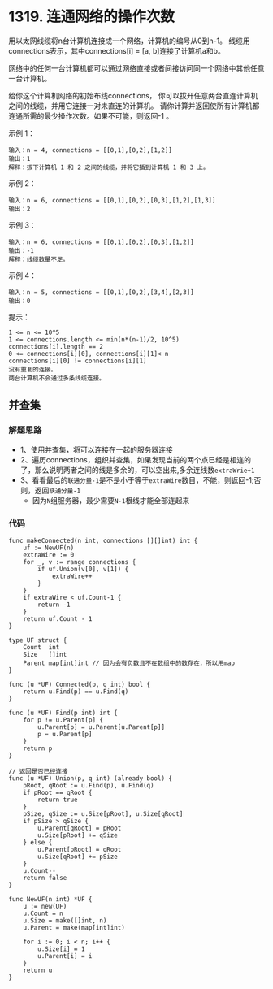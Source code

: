 # 1319. 连通网络的操作次数
用以太网线缆将n台计算机连接成一个网络，计算机的编号从0到n-1。
线缆用connections表示，其中connections[i] = [a, b]连接了计算机a和b。

网络中的任何一台计算机都可以通过网络直接或者间接访问同一个网络中其他任意一台计算机。

给你这个计算机网络的初始布线connections，
你可以拔开任意两台直连计算机之间的线缆，并用它连接一对未直连的计算机。
请你计算并返回使所有计算机都连通所需的最少操作次数。如果不可能，则返回-1 。



示例 1：
```
输入：n = 4, connections = [[0,1],[0,2],[1,2]]
输出：1
解释：拔下计算机 1 和 2 之间的线缆，并将它插到计算机 1 和 3 上。
```

示例 2：
```
输入：n = 6, connections = [[0,1],[0,2],[0,3],[1,2],[1,3]]
输出：2
```
示例 3：
```
输入：n = 6, connections = [[0,1],[0,2],[0,3],[1,2]]
输出：-1
解释：线缆数量不足。
```
示例 4：
```
输入：n = 5, connections = [[0,1],[0,2],[3,4],[2,3]]
输出：0
```

提示：
```
1 <= n <= 10^5
1 <= connections.length <= min(n*(n-1)/2, 10^5)
connections[i].length == 2
0 <= connections[i][0], connections[i][1]< n
connections[i][0] != connections[i][1]
没有重复的连接。
两台计算机不会通过多条线缆连接。
```

## 并查集
### 解题思路
+ 1、使用并查集，将可以连接在一起的服务器连接
+ 2、遍历connections，组织并查集，如果发现当前的两个点已经是相连的了，那么说明两者之间的线是多余的，可以空出来,多余连线数``extraWrie+1``
+ 3、看看最后的``联通分量-1``是不是小于等于``extraWire``数目，不能，则返回-1;否则，返回``联通分量-1``
    + 因为``N``组服务器，最少需要``N-1``根线才能全部连起来
### 代码

```golang
func makeConnected(n int, connections [][]int) int {
	uf := NewUF(n)
	extraWire := 0
	for _, v := range connections {
		if uf.Union(v[0], v[1]) {
			extraWire++
		}
	}
	if extraWire < uf.Count-1 {
		return -1
	}
	return uf.Count - 1
}

type UF struct {
	Count  int
	Size   []int
	Parent map[int]int // 因为会有负数且不在数组中的数存在，所以用map
}

func (u *UF) Connected(p, q int) bool {
	return u.Find(p) == u.Find(q)
}

func (u *UF) Find(p int) int {
	for p != u.Parent[p] {
		u.Parent[p] = u.Parent[u.Parent[p]]
		p = u.Parent[p]
	}
	return p
}

// 返回是否已经连接
func (u *UF) Union(p, q int) (already bool) {
	pRoot, qRoot := u.Find(p), u.Find(q)
	if pRoot == qRoot {
		return true
	}
	pSize, qSize := u.Size[pRoot], u.Size[qRoot]
	if pSize > qSize {
		u.Parent[qRoot] = pRoot
		u.Size[pRoot] += qSize
	} else {
		u.Parent[pRoot] = qRoot
		u.Size[qRoot] += pSize
	}
	u.Count--
	return false
}

func NewUF(n int) *UF {
	u := new(UF)
	u.Count = n
	u.Size = make([]int, n)
	u.Parent = make(map[int]int)

	for i := 0; i < n; i++ {
		u.Size[i] = 1
		u.Parent[i] = i
	}
	return u
}
```
